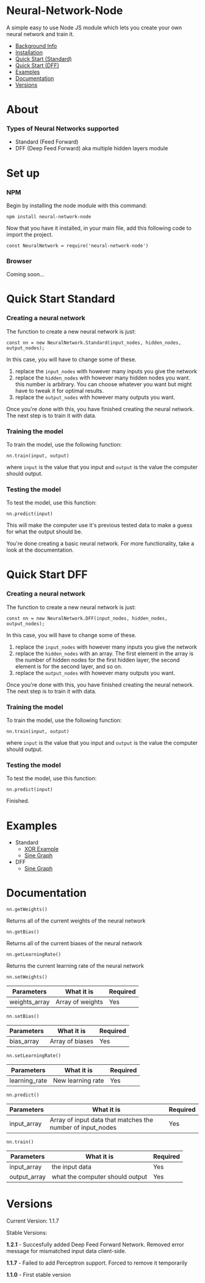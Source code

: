 # Neural-Network-Node
A simple easy to use Node JS module which lets you create your own neural network and train it.


- [Background Info](#about)
- [Installation](#set-up)
- [Quick Start (Standard)](#quick-start-standard)
- [Quick Start (DFF)](#quick-start-dff)
- [Examples](#examples)
- [Documentation](#documentation)
- [Versions](#versions)


# About

### Types of Neural Networks supported
- Standard (Feed Forward)
- DFF (Deep Feed Forward) aka multiple hidden layers module


# Set up


### NPM
Begin by installing the node module with this command:

```npm install neural-network-node```

Now that you have it installed, in your main file, add this following code to import the project.

```
const NeuralNetwork = require('neural-network-node')
```

### Browser

Coming soon...

# Quick Start Standard



### Creating a neural network


The function to create a new neural network is just:

```
const nn = new NeuralNetwork.Standard(input_nodes, hidden_nodes, output_nodes);
```

In this case, you will have to change some of these.
1. replace the ```input_nodes``` with however many inputs you give the network
2. replace the ```hidden_nodes``` with however many hidden nodes you want. this number is arbitrary. You can choose whatever you want but might have to tweak it for optimal results.
3. replace the ```output_nodes``` with however many outputs you want.


Once you're done with this, you have finished creating the neural network. The next step is to train it with data.



### Training the model

To train the model, use the following function:

```
nn.train(input, output)
```

where ```input``` is the value that you input and ```output``` is the value the computer should output.



### Testing the model

To test the model, use this function:


```
nn.predict(input)
```

This will make the computer use it's previous tested data to make a guess for what the output should be.

You're done creating a basic neural network. For more functionality, take a look at the documentation.


# Quick Start DFF



### Creating a neural network


The function to create a new neural network is just:

```
const nn = new NeuralNetwork.DFF(input_nodes, hidden_nodes, output_nodes);
```

In this case, you will have to change some of these.
1. replace the ```input_nodes``` with however many inputs you give the network
2. replace the ```hidden_nodes``` with an array. The first element in the array is the number of hidden nodes for the first hidden layer, the second element is for the second layer, and so on.
3. replace the ```output_nodes``` with however many outputs you want.


Once you're done with this, you have finished creating the neural network. The next step is to train it with data.


### Training the model

To train the model, use the following function:

```
nn.train(input, output)
```

where ```input``` is the value that you input and ```output``` is the value the computer should output.


### Testing the model

To test the model, use this function:

```
nn.predict(input)
```

Finished.



# Examples

- Standard
  - [XOR Example](https://github.com/SatvikVejendla/Neural-Network-Node/blob/main/examples/Standard/XOR.js)
  - [Sine Graph](https://github.com/SatvikVejendla/Neural-Network-Node/blob/main/examples/Standard/sinwave.js)
- DFF
  - [Sine Graph](https://github.com/SatvikVejendla/Neural-Network-Node/blob/main/examples/DFF/sinwave.js)


# Documentation



```nn.getWeights()```


Returns all of the current weights of the neural network


```nn.getBias()```

Returns all of the current biases of the neural network


```nn.getLearningRate()```

Returns the current learning rate of the neural network


```nn.setWeights()```

Parameters     | What it is    | Required
-----------    | ------------- | --------
weights_array  | Array of weights | Yes


```nn.setBias()```

Parameters     | What it is    | Required
-----------    | --------------- | ---------
bias_array     | Array of biases | Yes

```nn.setLearningRate()```

Parameters     | What it is    | Required
-----------    | -------------- | -------
learning_rate  | New learning rate  | Yes


```nn.predict()```

Parameters    |  What it is     | Required
----------    | --------------- | ---------
input_array   | Array of input data that matches the number of input_nodes | Yes

```nn.train()```


Parameters    |   What it is    | Required
----------    | --------------- | --------
input_array   |  the input data | Yes
output_array  |  what the computer should output | Yes


# Versions

Current Version: 1.1.7

Stable Versions:

**1.2.1** - Succesfully added Deep Feed Forward Network. Removed error message for mismatched input data client-side.

**1.1.7** - Failed to add Perceptron support. Forced to remove it temporarily

**1.1.0** - First stable version
